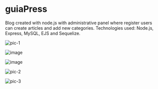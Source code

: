 # guiaPress
Blog created with node.js with administrative panel where register users can create articles and add new categories.
Technologies used: Node.js, Express, MySQL, EJS and Sequelize.

![pic-1](https://user-images.githubusercontent.com/76595905/151467149-1012cc2a-6231-4fc3-9de3-e275d477adbe.PNG)

![image](https://user-images.githubusercontent.com/76595905/151465652-ea54e271-63ae-4e22-8b87-f1efb920be00.png)

![image](https://user-images.githubusercontent.com/76595905/151465840-5451ce7e-861e-40a8-b04d-86e2b9337ee2.png)

![pic-2](https://user-images.githubusercontent.com/76595905/151467177-e5bf8cb9-c2f9-4933-be25-c13f92e67613.PNG)

![pic-3](https://user-images.githubusercontent.com/76595905/151467185-8df06125-74a9-4ce0-8e0c-26c7ba8e5f32.PNG)

